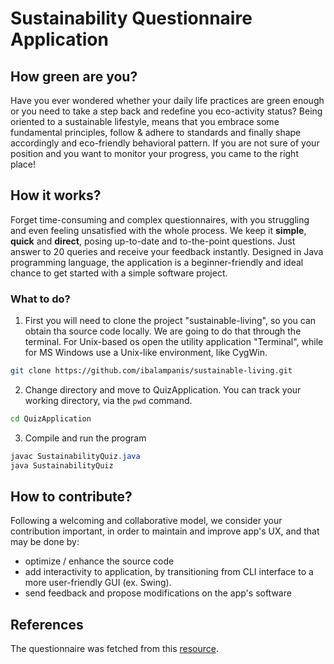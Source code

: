 # Sustainability Questionnaire Application

## How green are you?

Have you ever wondered whether your daily life practices are green enough or you
need to take a step back and redefine you eco-activity status?
Being oriented to a sustainable lifestyle, means that you embrace some fundamental
principles, follow & adhere to standards and finally shape accordingly and
eco-friendly behavioral pattern.
If you are not sure of your position and you want to monitor your progress,
you came to the right place!

## How it works?

Forget time-consuming and complex questionnaires, with you struggling and even
feeling unsatisfied with the whole process. We keep it **simple**, **quick**
and **direct**, posing up-to-date and to-the-point questions.
Just answer to 20 queries and receive your feedback instantly.
Designed in Java programming language, the application is a beginner-friendly
and ideal chance to get started with a simple software project.

### What to do?

1. First you will need to clone the project "sustainable-living", so you can obtain
tha source code locally. We are going to do that through the terminal.
For Unix-based os open the utility application "Terminal", while for MS Windows
use a Unix-like environment, like CygWin.

```bash
git clone https://github.com/ibalampanis/sustainable-living.git
```

2. Change directory and move to QuizApplication. You can track your working
directory, via the `pwd` command.

```bash
cd QuizApplication
```

3. Compile and run the program

```java
javac SustainabilityQuiz.java
java SustainabilityQuiz
```

## How to contribute?

Following a welcoming and collaborative model, we consider your contribution 
important, in order to maintain and improve app's UX, and that may be done by:
- optimize / enhance the source code
- add interactivity to application, by transitioning from CLI interface to a
more user-friendly GUI (ex. Swing).
- send feedback and propose modifications on the app's software

## References

The questionnaire was fetched from this [resource](https://www.sustainablestuff.co.uk/quiz-how-green-your-life.html).
